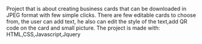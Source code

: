 Project that is about creating business cards that can be downloaded in JPEG format with few simple clicks. There are few editable cards to choose from, the user can add text, he also can edit the style of the text,add QR code on the card and small picture.
The project is made with: HTML,CSS,Javascript,Jquery
